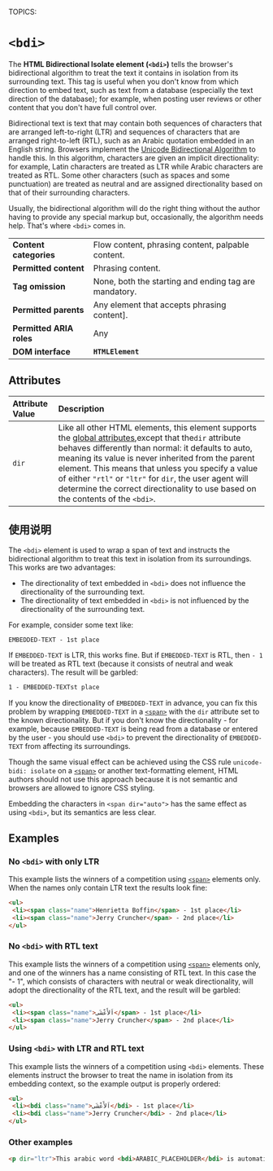 TOPICS: <bdi>

# `<bdi>`

The **HTML Bidirectional Isolate element (`<bdi>`)**  tells the browser's bidirectional algorithm to
treat the text it contains in isolation from its surrounding text. This tag is useful when you don't
 know from which direction to embed text, such as text from a database (especially the text direction
 of the database); for example, when posting user reviews or other content that you don't have full
 control over.

Bidirectional text is text that may contain both sequences of characters that are arranged
left-to-right (LTR) and sequences of characters that are arranged right-to-left (RTL), such as an
Arabic quotation embedded in an English string. Browsers implement the
[Unicode Bidirectional Algorithm](https://www.w3.org/International/articles/inline-bidi-markup/uba-basics)
to handle this. In this algorithm, characters are given an
implicit directionality: for example, Latin characters are treated as LTR while Arabic characters
are treated as RTL. Some other characters (such as spaces and some punctuation) are treated as
neutral and are assigned directionality based on that of their surrounding characters.

Usually, the bidirectional algorithm will do the right thing without the author having to provide
any special markup but, occasionally, the algorithm needs help.
That's where `<bdi>` comes in.

|  |  |
| :-- | :-- |
| **Content categories** | Flow content, phrasing content, palpable content. |
| **Permitted content** | Phrasing content. |
| **Tag omission** | None, both the starting and ending tag are mandatory.
| **Permitted parents** | Any element that accepts phrasing content].
| **Permitted ARIA roles** | Any |
| **DOM interface** | **`HTMLElement`** |

## Attributes

| Attribute Value | Description |
| :-- | :-- |
| `dir` | Like all other HTML elements, this element supports the [global attributes](/en/webfrontend/HTML_Global_Attributes),except that the`dir` attribute behaves differently than normal: it defaults to auto, meaning its value is never inherited from the parent element. This means that unless you specify a value of either `"rtl"` or `"ltr"` for `dir`, the user agent will determine the correct directionality to use based on the contents of the `<bdi>`. |

## 使用说明

The `<bdi>` element is used to wrap a span of text and instructs the bidirectional algorithm to
treat this text in isolation from its surroundings. This works are two advantages:

- The directionality of text embedded in `<bdi>` does not influence the
directionality of the surrounding text.
- The directionality of text embedded in `<bdi>` is not influenced by the directionality
of the surrounding text.

For example, consider some text like:

```html
EMBEDDED-TEXT - 1st place
```

If `EMBEDDED-TEXT` is LTR, this works fine. But if `EMBEDDED-TEXT` is RTL, then   `- 1` will be
treated as RTL text (because it consists of neutral and weak characters). The result will be garbled:

```html
1 - EMBEDDED-TEXTst place
```

If you know the directionality of `EMBEDDED-TEXT` in advance, you can fix this problem by wrapping
`EMBEDDED-TEXT` in a [`<span>`](/en/webfrontend/<span>) with the `dir` attribute set to the known directionality.
But if you don't know the directionality - for example, because `EMBEDDED-TEXT` is being read from a
database or entered by the user - you should use `<bdi>` to prevent the
directionality of `EMBEDDED-TEXT` from affecting its surroundings.

Though the same visual effect can be achieved using the CSS rule `unicode-bidi: isolate` on a
[`<span>`](/en/webfrontend/<span>) or another text-formatting element, HTML authors should not
use this approach because it is not semantic and browsers are allowed to ignore CSS styling.

Embedding the characters in `<span dir="auto">` has the same effect as using `<bdi>`,
but its semantics are less clear.

## Examples

### No `<bdi>` with only LTR

This example lists the winners of a competition using [`<span>`](/en/webfrontend/<span>) elements only.
When the names only contain LTR text the results look fine:

```html
<ul>
 <li><span class="name">Henrietta Boffin</span> - 1st place</li>
 <li><span class="name">Jerry Cruncher</span> - 2nd place</li>
</ul>
```

### No `<bdi>` with RTL text

This example lists the winners of a competition using [`<span>`](/en/webfrontend/<span>) elements
only, and one of the winners has a name consisting of RTL text. In this case the "- 1", which
consists of characters with neutral or weak directionality, will adopt the directionality of the
RTL text, and the result will be garbled:

```html
<ul>
 <li><span class="name">اَلأَعْشَى</span> - 1st place</li>
 <li><span class="name">Jerry Cruncher</span> - 2nd place</li>
</ul>
```

### Using `<bdi>` with LTR and RTL text

This example lists the winners of a competition using `<bdi>` elements. These elements instruct the
browser to treat the name in isolation from its embedding context,
so the example output is properly ordered:

```html
<ul>
 <li><bdi class="name">اَلأَعْشَى</bdi> - 1st place</li>
 <li><bdi class="name">Jerry Cruncher</bdi> - 2nd place</li>
</ul>
```

### Other examples

```html
<p dir="ltr">This arabic word <bdi>ARABIC_PLACEHOLDER</bdi> is automatically displayed right-to-left.</p>
```
